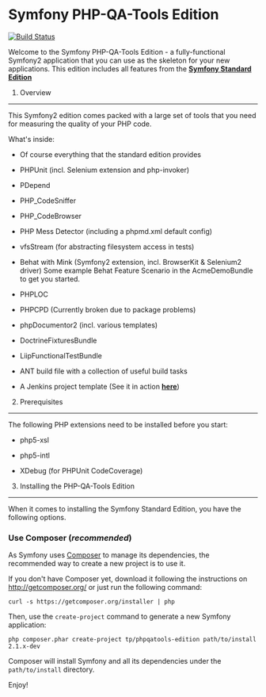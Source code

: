 Symfony PHP-QA-Tools Edition
========================

[![Build Status](http://ci.responsive-code.de/jenkins/job/symfony-phpqatools/badge/icon)](http://ci.responsive-code.de/jenkins/job/symfony-phpqatools/)

Welcome to the Symfony PHP-QA-Tools Edition - a fully-functional Symfony2
application that you can use as the skeleton for your new applications.
This edition includes all features from the [**Symfony Standard Edition**][1]

1) Overview
----------

This Symfony2 edition comes packed with a large set of tools that you need for measuring the quality of your PHP code.

What's inside:

  * Of course everything that the standard edition provides

  * PHPUnit (incl. Selenium extension and php-invoker)

  * PDepend

  * PHP_CodeSniffer

  * PHP_CodeBrowser

  * PHP Mess Detector (including a phpmd.xml default config)

  * vfsStream (for abstracting filesystem access in tests)

  * Behat with Mink (Symfony2 extension, incl. BrowserKit & Selenium2 driver)
    Some example Behat Feature Scenario in the AcmeDemoBundle to get you started.

  * PHPLOC

  * PHPCPD (Currently broken due to package problems)

  * phpDocumentor2 (incl. various templates)

  * DoctrineFixturesBundle

  * LiipFunctionalTestBundle

  * ANT build file with a collection of useful build tasks

  * A Jenkins project template (See it in action [**here**][2])


2) Prerequisites
---------------

The following PHP extensions need to be installed before you start:

  * php5-xsl

  * php5-intl

  * XDebug (for PHPUnit CodeCoverage)


3) Installing the PHP-QA-Tools Edition
----------------------------------

When it comes to installing the Symfony Standard Edition, you have the
following options.

### Use Composer (*recommended*)

As Symfony uses [Composer][3] to manage its dependencies, the recommended way
to create a new project is to use it.

If you don't have Composer yet, download it following the instructions on
http://getcomposer.org/ or just run the following command:

    curl -s https://getcomposer.org/installer | php

Then, use the `create-project` command to generate a new Symfony application:

    php composer.phar create-project tp/phpqatools-edition path/to/install 2.1.x-dev

Composer will install Symfony and all its dependencies under the
`path/to/install` directory.



Enjoy!

[1]:  https://github.com/symfony/symfony-standard
[2]:  http://ci.responsive-code.de/jenkins/job/symfony-phpqatools
[3]:  http://getcomposer.org
